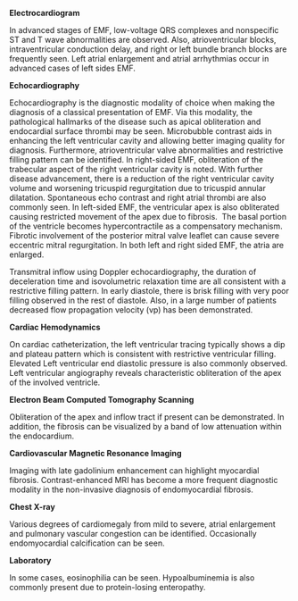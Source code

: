 **Electrocardiogram**

In advanced stages of EMF, low-voltage QRS complexes and nonspecific ST and T wave abnormalities are observed. Also, atrioventricular blocks, intraventricular conduction delay, and right or left bundle branch blocks are frequently seen. Left atrial enlargement and atrial arrhythmias occur in advanced cases of left sides EMF.

**Echocardiography**

Echocardiography is the diagnostic modality of choice when making the diagnosis of a classical presentation of EMF. Via this modality, the pathological hallmarks of the disease such as apical obliteration and endocardial surface thrombi may be seen. Microbubble contrast aids in enhancing the left ventricular cavity and allowing better imaging quality for diagnosis. Furthermore, atrioventricular valve abnormalities and restrictive filling pattern can be identified. In right-sided EMF, obliteration of the trabecular aspect of the right ventricular cavity is noted. With further disease advancement, there is a reduction of the right ventricular cavity volume and worsening tricuspid regurgitation due to tricuspid annular dilatation. Spontaneous echo contrast and right atrial thrombi are also commonly seen. In left-sided EMF, the ventricular apex is also obliterated causing restricted movement of the apex due to fibrosis.  The basal portion of the ventricle becomes hypercontractile as a compensatory mechanism. Fibrotic involvement of the posterior mitral valve leaflet can cause severe eccentric mitral regurgitation. In both left and right sided EMF, the atria are enlarged.

Transmitral inflow using Doppler echocardiography, the duration of deceleration time and isovolumetric relaxation time are all consistent with a restrictive filling pattern. In early diastole, there is brisk filling with very poor filling observed in the rest of diastole. Also, in a large number of patients decreased flow propagation velocity (vp) has been demonstrated.

**Cardiac Hemodynamics**

On cardiac catheterization, the left ventricular tracing typically shows a dip and plateau pattern which is consistent with restrictive ventricular filling. Elevated Left ventricular end diastolic pressure is also commonly observed. Left ventricular angiography reveals characteristic obliteration of the apex of the involved ventricle.

**Electron Beam Computed Tomography Scanning**

Obliteration of the apex and inflow tract if present can be demonstrated. In addition, the fibrosis can be visualized by a band of low attenuation within the endocardium.

**Cardiovascular Magnetic Resonance Imaging**

Imaging with late gadolinium enhancement can highlight myocardial fibrosis. Contrast-enhanced MRI has become a more frequent diagnostic modality in the non-invasive diagnosis of endomyocardial fibrosis.

**Chest X-ray**

Various degrees of cardiomegaly from mild to severe, atrial enlargement and pulmonary vascular congestion can be identified. Occasionally endomyocardial calcification can be seen.

**Laboratory**

In some cases, eosinophilia can be seen. Hypoalbuminemia is also commonly present due to protein-losing enteropathy.